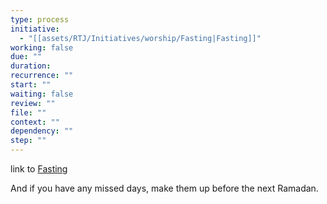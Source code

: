 ```yaml
---
type: process
initiative:
  - "[[assets/RTJ/Initiatives/worship/Fasting|Fasting]]"
working: false
due: ""
duration: 
recurrence: ""
start: ""
waiting: false
review: ""
file: ""
context: ""
dependency: ""
step: ""
---
```


link to [Fasting](assets/RTJ/Initiatives/worship/Fasting.md)

And if you have any missed days, make them up before the next Ramadan.
